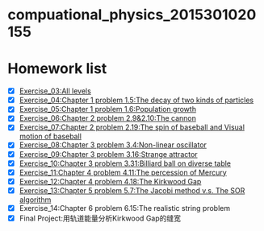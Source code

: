 # compuational_physics_2015301020155
# Homework list
- [x] [Exercise_03:All levels](https://github.com/yuyuwei/compuational_physics_2015301020155/blob/master/Exercise_03:All%20levels)
- [x] [Exercise_04:Chapter 1 problem 1.5:The decay of two kinds of particles](https://github.com/yuyuwei/compuational_physics_2015301020155/blob/master/Exercise_04:Chapter%201%20problem%201.5:The%20decay%20of%20two%20kinds%20of%20particles)
- [x] [Exercise_05:Chapter 1 problem 1.6:Population growth](https://github.com/yuyuwei/compuational_physics_2015301020155/blob/master/Exercise_05:Chapter%201%20problem%201.6:Population%20growth)
- [x] [Exercise_06:Chapter 2 problem 2.9&2.10:The cannon](https://github.com/yuyuwei/compuational_physics_2015301020155/blob/master/Exercise_06:Chapter%202%20problem%202.9%262.10:The%20cannon)
- [x] [Exercise_07:Chapter 2 problem 2.19:The spin of baseball and Visual motion of baseball](https://github.com/yuyuwei/compuational_physics_2015301020155/blob/master/Exercise_07:Chapter%202%20problem%202.19:The%20spin%20of%20baseball%20and%20Visual%20motion%20of%20baseball)
- [x] [Exercise_08:Chapter 3 problem 3.4:Non-linear oscillator](https://github.com/yuyuwei/compuational_physics_2015301020155/blob/master/Exercise_08:Chapter%203%20problem%203.4:Non-linear%20oscillator)
- [x] [Exercise_09:Chapter 3 problem 3.16:Strange attractor](https://github.com/yuyuwei/compuational_physics_2015301020155/blob/master/Exercise_09:Chapter%203%20problem%203.16:Strange%20attractor)
- [x] [Exercise_10:Chapter 3 problem 3.31:Billiard ball on diverse table](https://github.com/yuyuwei/compuational_physics_2015301020155/blob/master/Exercise_10:Chapter%203%20problem%203.31:Billiard%20ball%20on%20diverse%20table)
- [x] [Exercise_11:Chapter 4 problem 4.11:The percession of Mercury](https://github.com/yuyuwei/compuational_physics_2015301020155/blob/master/Exercise_11:Chapter%204%20problem%204.11:The%20percession%20of%20Mercury)
- [x] [Exercise_12:Chapter 4 problem 4.18:The Kirkwood Gap](https://github.com/yuyuwei/compuational_physics_2015301020155/blob/master/Exercise_12:Chapter%204%20problem%204.18:The%20Kirkwood%20Gap)
- [x] [Exercise_13:Chapter 5 problem 5.7:The Jacobi method v.s. The SOR algorithm](https://github.com/yuyuwei/compuational_physics_2015301020155/blob/master/Exercise_13:Chapter%205%20problem%205.7:The%20Jacobi%20method%20v.s.%20The%20SOR%20algorithm)
- [x] Exercise_14:Chapter 6 problem 6.15:The realistic string problem
- [x] Final Project:用轨道能量分析Kirkwood Gap的缝宽
